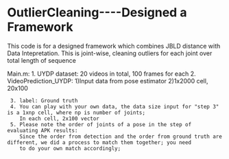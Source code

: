 # OutlierCleaning----Designed a Framework

This code is for a designed framework which combines JBLD distance with Data Intepretation.
This is joint-wise, cleaning outliers for each joint over total length of sequence

Main.m:
     1. UYDP dataset: 20 videos in total, 100 frames for each
     2. VideoPrediction_UYDP: 1)Input data from pose estimator 
                              2)1x2000 cell, 20x100
                              
     3. label: Ground truth
     4. You can play with your own data, the data size input for "step 3" is a 1xnp cell, where np is number of joints;
        In each cell, 2x100 vector 
     5. Please note the order of joints of a pose in the step of evaluating APK results: 
        Since the order from detection and the order from ground truth are different, we did a process to match them together; you need
        to do your own match accordingly; 



